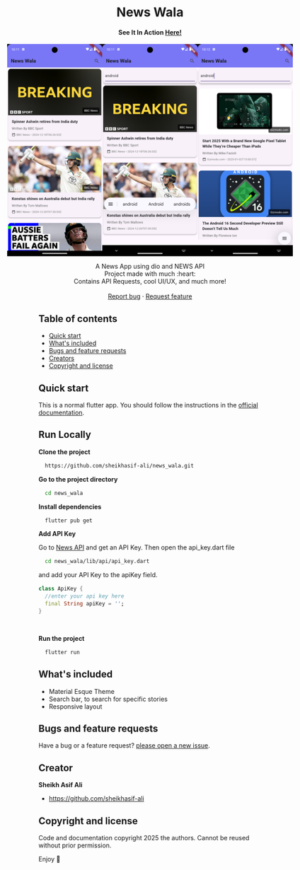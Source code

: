 <p align="center">
  

  <h1 align="center">News Wala</h1>

  <h4 align="center">See It In Action <a href="https://sheikhasif-ali.github.io/#newsWala">Here!</a></h4>

<div style="display: flex; justify-content: center;">
   <img src="assets/Screenshot_1736872907.png" width="270" height="480" alt="Alt text for the image">
    <img src="assets/Screenshot_1736872916.png" width="270" height="480" alt="Alt text for the image">
     <img src="assets/Screenshot_1736872938.png" width="270" height="480" alt="Alt text for the image">
  
</div>


  <p align="center">
    A News App using dio and NEWS API
    <br>
    Project made with much  :heart: <br> Contains API Requests, cool UI/UX, and much more!
    <br>
    <br>
    <a href="https://github.com/sheikhasif-ali/news_wala/issues">Report bug</a>
    ·
    <a href="https://github.com/sheikhasif-ali/news_wala/issues">Request feature</a>
  </p>
</p>

## Table of contents

- [Quick start](#quick-start)
- [What's included](#whats-included)
- [Bugs and feature requests](#bugs-and-feature-requests)
- [Creators](#creator)
- [Copyright and license](#copyright-and-license)

## Quick start

This is a normal flutter app. You should follow the instructions in the [official documentation](https://flutter.io/docs/get-started/install).
## Run Locally

<b>Clone the project</b>

```bash
  https://github.com/sheikhasif-ali/news_wala.git
```

<b>Go to the project directory</b>

```bash
  cd news_wala
```

<b>Install dependencies</b>

```bash
  flutter pub get
```

<b>Add API Key</b>

Go to <a href="https://newsapi.org/">News API</a> and get an API Key. Then open the api_key.dart file

```bash
  cd news_wala/lib/api/api_key.dart
```

and add your API Key to the apiKey field.
```dart
class ApiKey {
  //enter your api key here
  final String apiKey = '';
}
```
<br>


<b>Run the project</b>

```bash
  flutter run
```

## What's included

* Material Esque Theme
* Search bar, to search for specific stories
* Responsive layout


## Bugs and feature requests

Have a bug or a feature request? [please open a new issue](https://github.com/sheikhasif-ali/news_wala/issues).

## Creator

**Sheikh Asif Ali**

- <https://github.com/sheikhasif-ali>


## Copyright and license

Code and documentation copyright 2025 the authors. Cannot be reused without prior permission.

Enjoy :metal:

